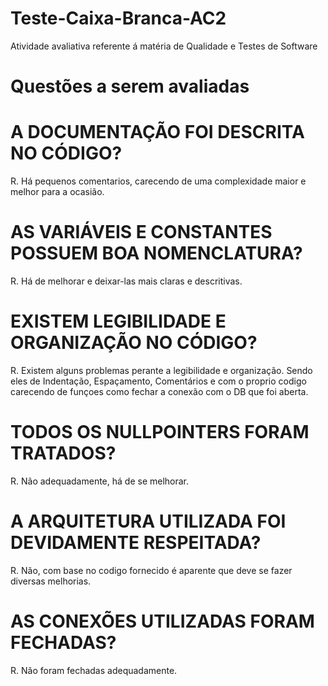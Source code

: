 # Teste-Caixa-Branca-AC2
Atividade avaliativa referente á matéria de Qualidade e Testes de Software

# Questões a serem avaliadas


# A DOCUMENTAÇÃO FOI DESCRITA NO CÓDIGO?
R. Há pequenos comentarios, carecendo de uma complexidade maior e melhor para a ocasião.

# AS VARIÁVEIS E CONSTANTES POSSUEM BOA NOMENCLATURA?
R. Há de melhorar e deixar-las mais claras e descritivas.

# EXISTEM LEGIBILIDADE E ORGANIZAÇÃO NO CÓDIGO?
R. Existem alguns problemas perante a legibilidade e organização. Sendo eles de Indentação, Espaçamento, Comentários e com o proprio codigo carecendo de funçoes como fechar a conexão com o DB que foi aberta.

# TODOS OS NULLPOINTERS FORAM TRATADOS?
R. Não adequadamente, há de se melhorar.

# A ARQUITETURA UTILIZADA FOI DEVIDAMENTE RESPEITADA?
R. Não, com base no codigo fornecido é aparente que deve se fazer diversas melhorias.

# AS CONEXÕES UTILIZADAS FORAM FECHADAS?
R. Não foram fechadas adequadamente. 
